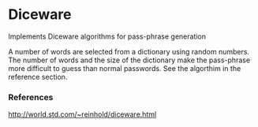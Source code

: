 # Diceware
Implements Diceware algorithms for pass-phrase generation

A number of words are selected from a dictionary using random numbers.
The number of words and the size of the dictionary make the pass-phrase
more difficult to guess than normal passwords.
See the algorthim in the reference section.

### References
http://world.std.com/~reinhold/diceware.html